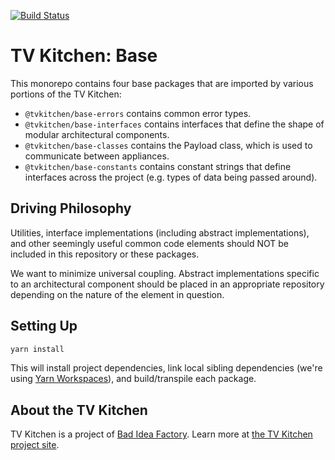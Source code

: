 [![Build Status](https://travis-ci.com/tvkitchen/base.svg?branch=master)](https://travis-ci.com/tvkitchen/base)

# TV Kitchen: Base

This monorepo contains four base packages that are imported by various portions of the TV Kitchen:

* `@tvkitchen/base-errors` contains common error types.
* `@tvkitchen/base-interfaces` contains interfaces that define the shape of modular architectural components.
* `@tvkitchen/base-classes` contains the Payload class, which is used to communicate between appliances.
* `@tvkitchen/base-constants` contains constant strings that define interfaces across the project (e.g. types of data being passed around).

## Driving Philosophy

Utilities, interface implementations (including abstract implementations), and other seemingly useful common code elements should NOT be included in this repository or these packages.

We want to minimize universal coupling. Abstract implementations specific to an architectural component should be placed in an appropriate repository depending on the nature of the element in question.

## Setting Up

```sh
yarn install
```

This will install project dependencies, link local sibling dependencies (we're using [Yarn Workspaces](https://classic.yarnpkg.com/en/docs/workspaces/)), and build/transpile each package.

## About the TV Kitchen

TV Kitchen is a project of [Bad Idea Factory](https://biffud.com).  Learn more at [the TV Kitchen project site](https://tv.kitchen).
